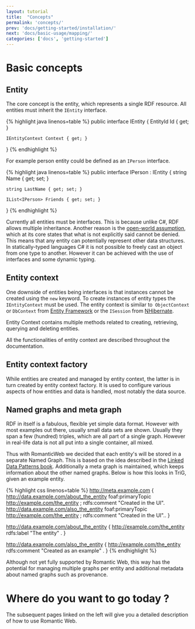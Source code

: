 ```yaml
---
layout: tutorial
title:  "Concepts"
permalink: 'concepts/'
prev: 'docs/getting-started/installation/'
next: 'docs/basic-usage/mapping/'
categories: ['docs', 'getting-started']
---
```


# Basic concepts

## Entity

The core concept is the entity, which represents a single RDF resource. All entities must inherit the `IEntity` interface.

{% highlight java linenos=table %}
public interface IEntity
{
    EntityId Id { get; }

    IEntityContext Context { get; }
}
{% endhighlight %}

For example person entity could be defined as an `IPerson` interface.

{% highlight java linenos=table %}
public interface IPerson : IEntity
{
    string Name { get; set; }

    string LastName { get; set; }

    IList<IPerson> Friends { get; set; }
}
{% endhighlight %}

Currently all entities must be interfaces. This is because unlike C#, RDF allows multiple inheritance. Another reason
is the [open-world assumption][owa], which at its core states that what is not explicitly said cannot be denied. This
means that any entity can potentially represent other data structures. In statically-typed languages C# it is not
possible to freely cast an object from one type to another. However it can be achieved with the use of interfaces
and some dynamic typing.

## Entity context

One downside of entities being interfaces is that instances cannot be created using the `new` keyword. To create
instances of entity types the `IEntityContext` must be used. The entity context is similar to` ObjectContext` or
`DbContext` from [Entity Framework][ef] or the `ISession` from [NHibernate][nh].

Entity Context contains multiple methods related to creating, retrieving, querying and deleting entities.

All the functionalities of entity context are described throughout the documentation.

## Entity context factory

While entities are created and managed by entity context, the latter is in turn created by entity context factory.
It is used to configure various aspects of how entities and data is handled, most notably the data source.

## Named graphs and meta graph

RDF in itself is a fabulous, flexible yet simple data format. However with most examples out there, usually small data
sets are shown. Usually they span a few (hundred) triples, which are all part of a single graph. However in real-life
data is not all put into a single container, all mixed.

Thus with RomanticWeb we decided that each entity's will be stored in a separate Named Graph. This is based on the idea
described in the [Linked Data Patterns book][pattern]. Additionally a meta graph is maintained, which keeps information
about the other named graphs. Below is how this looks in TriG, given an example entity.

{% highlight css linenos=table %}
<http://meta.example.com>
{
    <http://data.example.com/about_the_entity>
        foaf:primaryTopic <http://example.com/the_entity> ;
        rdfs:comment "Created in the UI".
    <http://data.example.com/also_the_entity>
        foaf:primaryTopic <http://example.com/the_entity> ;
        rdfs:comment "Created in the UI"..
}

<http://data.example.com/about_the_entity>
{
    <http://example.com/the_entity> rdfs:label "The entity" .
}

<http://data.example.com/also_the_entity>
{
    <http://example.com/the_entity> rdfs:comment "Created as an example" .
}
{% endhighlight %}

Although not yet fully supported by Romantic Web, this way has the potential for managing multiple graphs per entity
and additional metadata about named graphs such as provenance.

# Where do you want to go today &#63;

The subsequent pages linked on the left will give you a detailed description of how to use Romantic Web.

[owa]: http://wiki.opensemanticframework.org/index.php/Overview_of_the_Open_World_Assumption
[ef]: https://entityframework.codeplex.com/
[nh]: http://nhforge.org
[pattern]: http://patterns.dataincubator.org/book/named-graphs.html